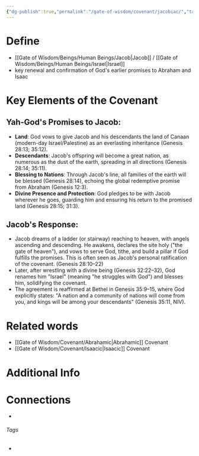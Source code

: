 ```yaml
---
{"dg-publish":true,"permalink":"/gate-of-wisdom/covenant/jacobiac/","tags":["#GateWisdom","Covenant"]}
---
```


# Define
- [[Gate of Wisdom/Beings/Human Beings/Jacob\|Jacob]] / [[Gate of Wisdom/Beings/Human Beings/Israel\|Israel]]
- key renewal and confirmation of God's earlier promises to Abraham and Isaac

# Key Elements of the Covenant

## Yah-God's Promises to Jacob:
- **Land**: God vows to give Jacob and his descendants the land of Canaan (modern-day Israel/Palestine) as an everlasting inheritance (Genesis 28:13; 35:12).
- **Descendants**: Jacob's offspring will become a great nation, as numerous as the dust of the earth, spreading in all directions (Genesis 28:14; 35:11).
- **Blessing to Nations**: Through Jacob's line, all families of the earth will be blessed (Genesis 28:14), echoing the global redemptive promise from Abraham (Genesis 12:3).
- **Divine Presence and Protection**: God pledges to be with Jacob wherever he goes, guarding him and ensuring his return to the promised land (Genesis 28:15; 31:3).

## Jacob's Response:

- Jacob dreams of a ladder (or stairway) reaching to heaven, with angels ascending and descending. He awakens, declares the site holy ("the gate of heaven"), and vows to serve God, tithe, and build a pillar if God fulfills the promises. This is often seen as Jacob's personal ratification of the covenant. (Genesis 28:10–22)
- Later, after wrestling with a divine being (Genesis 32:22–32), God renames him "Israel" (meaning "he struggles with God") and blesses him, solidifying the covenant.
- The agreement is reaffirmed at Bethel in Genesis 35:9–15, where God explicitly states: "A nation and a community of nations will come from you, and kings will be among your descendants" (Genesis 35:11, NIV).

# Related words
- [[Gate of Wisdom/Covenant/Abrahamic\|Abrahamic]] Covenant
- [[Gate of Wisdom/Covenant/Isaacic\|Isaacic]] Covenant

# Additional Info


# Connections


- 

###### Tags
- 